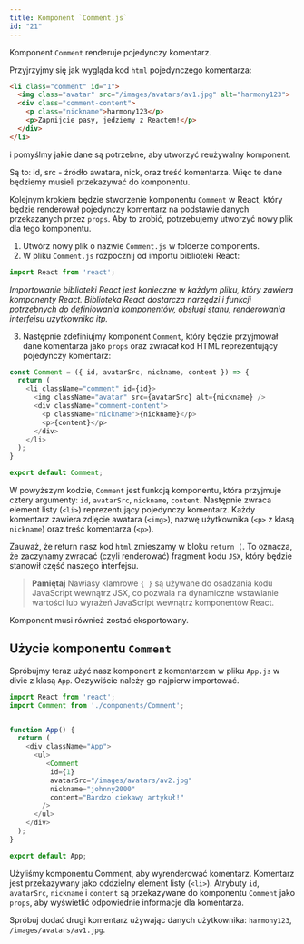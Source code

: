 ```yaml
---
title: Komponent `Comment.js`
id: "21"
---
```



Komponent `Comment` renderuje pojedynczy komentarz.

Przyjrzyjmy się jak wygląda kod `html` pojedynczego komentarza:

```html
<li class="comment" id="1">
  <img class="avatar" src="/images/avatars/av1.jpg" alt="harmony123">
  <div class="comment-content">
    <p class="nickname">harmony123</p>
    <p>Zapnijcie pasy, jedziemy z Reactem!</p>
  </div>
</li>
```

i pomyślmy jakie dane są potrzebne, aby utworzyć reużywalny komponent.

Są to: id, src - źródło awatara, nick, oraz treść komentarza.
Więc te dane będziemy musieli przekazywać do komponentu.

Kolejnym krokiem będzie stworzenie komponentu `Comment` w React, który będzie renderował pojedynczy komentarz na podstawie danych przekazanych przez `props`. Aby to zrobić, potrzebujemy utworzyć nowy plik dla tego komponentu.

1. Utwórz nowy plik o nazwie `Comment.js` w folderze components.
2. W pliku `Comment.js` rozpocznij od importu biblioteki React:
```js
import React from 'react';
```

*Importowanie biblioteki React jest konieczne w każdym pliku, który zawiera komponenty React. Biblioteka React dostarcza narzędzi i funkcji potrzebnych do definiowania komponentów, obsługi stanu, renderowania interfejsu użytkownika itp.*

3. Następnie zdefiniujmy komponent `Comment`, który będzie przyjmował dane komentarza jako `props` oraz zwracał kod HTML reprezentujący pojedynczy komentarz:

```js
const Comment = ({ id, avatarSrc, nickname, content }) => {
  return (
    <li className="comment" id={id}>
      <img className="avatar" src={avatarSrc} alt={nickname} />
      <div className="comment-content">
        <p className="nickname">{nickname}</p>
        <p>{content}</p>
      </div>
    </li>
  );
}

export default Comment;
```

W powyższym kodzie, `Comment` jest funkcją komponentu, która przyjmuje cztery argumenty: `id`, `avatarSrc`, `nickname`, `content`. Następnie zwraca element listy (`<li>`) reprezentujący pojedynczy komentarz. Każdy komentarz zawiera zdjęcie awatara (`<img>`), nazwę użytkownika (`<p>` z klasą `nickname`) oraz treść komentarza (`<p>`).

Zauważ, że return nasz kod `html` zmieszamy w bloku `return (`. To oznacza, że zaczynamy zwracać (czyli renderować) fragment kodu `JSX`, który będzie stanowił część naszego interfejsu.


>**Pamiętaj**
>Nawiasy klamrowe `{ }` są używane do osadzania kodu JavaScript wewnątrz JSX, co pozwala na dynamiczne wstawianie wartości lub wyrażeń JavaScript wewnątrz komponentów React.


Komponent musi również zostać eksportowany.

## Użycie komponentu `Comment`

Spróbujmy teraz użyć nasz komponent z komentarzem w pliku `App.js` w divie z klasą `App`. 
Oczywiście należy go najpierw importować.

```js
import React from 'react';
import Comment from './components/Comment';


function App() {
  return (
    <div className="App">
      <ul>
         <Comment
          id={1}
          avatarSrc="/images/avatars/av2.jpg"
          nickname="johnny2000"
          content="Bardzo ciekawy artykuł!"
        />
      </ul>
    </div>
  );
} 

export default App;
```

Użyliśmy komponentu Comment, aby wyrenderować komentarz. Komentarz jest przekazywany jako oddzielny element listy (`<li>`). Atrybuty `id`, `avatarSrc`, `nickname` i `content` są przekazywane do komponentu `Comment` jako `props`, aby wyświetlić odpowiednie informacje dla komentarza.

Spróbuj dodać drugi komentarz używając danych użytkownika: `harmony123`, `/images/avatars/av1.jpg`.






